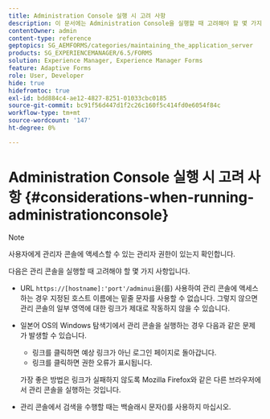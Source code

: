 ```yaml
---
title: Administration Console 실행 시 고려 사항
description: 이 문서에는 Administration Console을 실행할 때 고려해야 할 몇 가지 사항이 나와 있습니다.
contentOwner: admin
content-type: reference
geptopics: SG_AEMFORMS/categories/maintaining_the_application_server
products: SG_EXPERIENCEMANAGER/6.5/FORMS
solution: Experience Manager, Experience Manager Forms
feature: Adaptive Forms
role: User, Developer
hide: true
hidefromtoc: true
exl-id: bdd884c4-ae12-4827-8251-01033cbc0185
source-git-commit: bc91f56d447d1f2c26c160f5c414fd0e6054f84c
workflow-type: tm+mt
source-wordcount: '147'
ht-degree: 0%

---
```


# Administration Console 실행 시 고려 사항 {#considerations-when-running-administrationconsole}

>[!NOTE]
> 
> 사용자에게 관리자 콘솔에 액세스할 수 있는 관리자 권한이 있는지 확인합니다.

다음은 관리 콘솔을 실행할 때 고려해야 할 몇 가지 사항입니다.

* URL `https://[hostname]:'port'/adminui`을(를) 사용하여 관리 콘솔에 액세스하는 경우 지정된 호스트 이름에는 밑줄 문자를 사용할 수 없습니다. 그렇지 않으면 관리 콘솔의 일부 영역에 대한 링크가 제대로 작동하지 않을 수 있습니다.
* 일본어 OS의 Windows 탐색기에서 관리 콘솔을 실행하는 경우 다음과 같은 문제가 발생할 수 있습니다.

   * 링크를 클릭하면 예상 링크가 아닌 로그인 페이지로 돌아갑니다.
   * 링크를 클릭하면 권한 오류가 표시됩니다.

  가장 좋은 방법은 링크가 실패하지 않도록 Mozilla Firefox와 같은 다른 브라우저에서 관리 콘솔을 실행하는 것입니다.

* 관리 콘솔에서 검색을 수행할 때는 백슬래시 문자()를 사용하지 마십시오.
